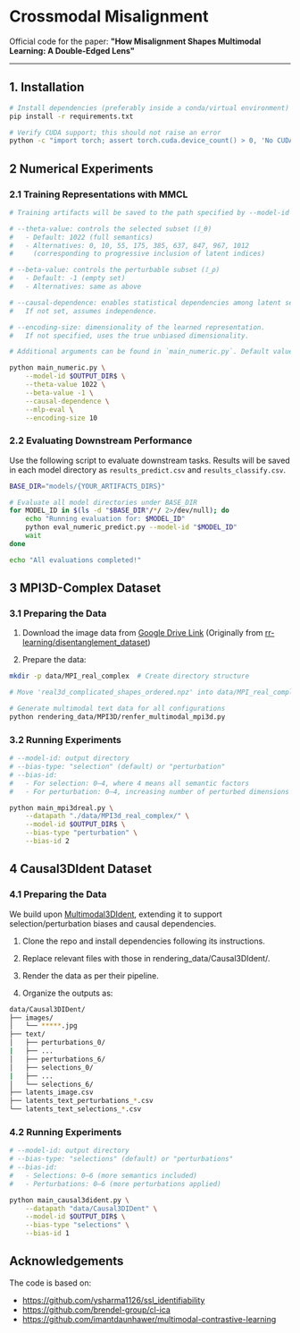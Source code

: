 # Crossmodal Misalignment

Official code for the paper:  **"How Misalignment Shapes Multimodal Learning: A Double-Edged Lens"**

---

## 1. Installation

```bash
# Install dependencies (preferably inside a conda/virtual environment)
pip install -r requirements.txt

# Verify CUDA support; this should not raise an error
python -c "import torch; assert torch.cuda.device_count() > 0, 'No CUDA support detected'"
```

## 2 Numerical Experiments

### 2.1 Training Representations with MMCL
```bash
# Training artifacts will be saved to the path specified by --model-id

# --theta-value: controls the selected subset (𝕀_θ)
#   - Default: 1022 (full semantics)
#   - Alternatives: 0, 10, 55, 175, 385, 637, 847, 967, 1012 
#     (corresponding to progressive inclusion of latent indices)

# --beta-value: controls the perturbable subset (𝕀_ρ)
#   - Default: -1 (empty set)
#   - Alternatives: same as above

# --causal-dependence: enables statistical dependencies among latent semantics.
#   If not set, assumes independence.

# --encoding-size: dimensionality of the learned representation.
#   If not specified, uses the true unbiased dimensionality.

# Additional arguments can be found in `main_numeric.py`. Default values were used in our experiments.

python main_numeric.py \
    --model-id $OUTPUT_DIR$ \
    --theta-value 1022 \
    --beta-value -1 \
    --causal-dependence \
    --mlp-eval \
    --encoding-size 10
```

### 2.2 Evaluating Downstream Performance

Use the following script to evaluate downstream tasks. Results will be saved in each model directory as ```results_predict.csv``` and ```results_classify.csv```.
```bash
BASE_DIR="models/{YOUR_ARTIFACTS_DIRS}"

# Evaluate all model directories under BASE_DIR
for MODEL_ID in $(ls -d "$BASE_DIR"/*/ 2>/dev/null); do
    echo "Running evaluation for: $MODEL_ID"
    python eval_numeric_predict.py --model-id "$MODEL_ID"
    wait
done

echo "All evaluations completed!"
```

## 3 MPI3D-Complex Dataset
### 3.1 Preparing the Data 

1. Download the image data from [Google Drive Link](https://drive.google.com/file/d/1Tp8eTdHxgUMtsZv5uAoYAbJR1BOa_OQm/view?usp=sharing)
(Originally from [rr-learning/disentanglement_dataset](https://github.com/rr-learning/disentanglement_dataset))

2. Prepare the data:
```bash
mkdir -p data/MPI_real_complex  # Create directory structure

# Move 'real3d_complicated_shapes_ordered.npz' into data/MPI_real_complex

# Generate multimodal text data for all configurations
python rendering_data/MPI3D/renfer_multimodal_mpi3d.py
```

### 3.2 Running Experiments

```bash
# --model-id: output directory
# --bias-type: "selection" (default) or "perturbation"
# --bias-id:
#   - For selection: 0–4, where 4 means all semantic factors
#   - For perturbation: 0–4, increasing number of perturbed dimensions

python main_mpi3dreal.py \
    --datapath "./data/MPI3d_real_complex/" \
    --model-id $OUTPUT_DIR$ \
    --bias-type "perturbation" \
    --bias-id 2
```

## 4 Causal3DIdent Dataset
### 4.1 Preparing the Data 
We build upon [Multimodal3DIdent](https://github.com/imantdaunhawer/Multimodal3DIdent), extending it to support selection/perturbation biases and causal dependencies.

1. Clone the repo and install dependencies following its instructions.

2. Replace relevant files with those in rendering_data/Causal3DIdent/.

3. Render the data as per their pipeline.

4. Organize the outputs as:

```bash
data/Causal3DIDent/
├── images/
│   └── *****.jpg
├── text/
│   ├── perturbations_0/
|   ├── ...
│   ├── perturbations_6/
│   ├── selections_0/
|   ├── ...
│   └── selections_6/
├── latents_image.csv
├── latents_text_perturbations_*.csv
└── latents_text_selections_*.csv
```

### 4.2 Running Experiments

```bash
# --model-id: output directory
# --bias-type: "selections" (default) or "perturbations"
# --bias-id:
#   - Selections: 0–6 (more semantics included)
#   - Perturbations: 0–6 (more perturbations applied)

python main_causal3dident.py \
    --datapath "data/Causal3DIDent" \
    --model-id $OUTPUT_DIR$ \
    --bias-type "selections" \
    --bias-id 1
```


## Acknowledgements

The code is based on:
- https://github.com/ysharma1126/ssl_identifiability
- https://github.com/brendel-group/cl-ica
- https://github.com/imantdaunhawer/multimodal-contrastive-learning